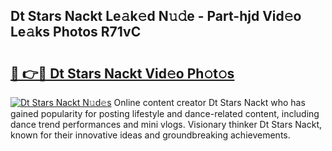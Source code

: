 ## Dt Stars Nackt Le𝚊k𝚎d N𝚞𝚍e - Part-hjd Vid𝚎o Le𝚊ks Photos R71vC

# <h2><a href="http://fb6spt.evod.top/?m=Dt+Stars+Nackt">🔗 👉🔴 Dt Stars Nackt Vid𝚎o Ph𝚘t𝚘s</a></h2>

[![Dt Stars Nackt N𝚞d𝚎s](https://i.imgur.com/8V9OHl7.gif)](http://fb6spt.evod.top/?m=Dt+Stars+Nackt)
Online content creator Dt Stars Nackt who has gained popularity for posting lifestyle and dance-related content, including dance trend performances and mini vlogs. Visionary thinker Dt Stars Nackt, known for their innovative ideas and groundbreaking achievements. 
